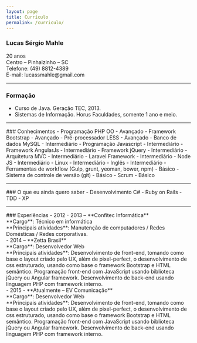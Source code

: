 ```yaml
---
layout: page
title: Currículo
permalink: /curriculo/
---
```


### Lucas Sérgio Mahle
<div>20 anos</div>
<div>Centro – Pinhalzinho – SC</div>
<div>Telefone: (49) 8812-4389</div>
<div>E-mail: lucassmahle@gmail.com</div>
<hr>

### Formação
 - Curso de Java. Geração TEC, 2013.
 - Sistemas de Informação. Horus Faculdades, somente 1 ano e meio.

<hr>
### Conhecimentos
 - Programação PHP OO - Avançado
 - Framework Bootstrap - Avançado
 - Pré-processador LESS - Avançado
 - Banco de dados MySQL - Intermediário
 - Programação Javascript - Intermediário
 - Framework AngularJs - Intermediário
 - Framework jQuery - Intermediário
 - Arquitetura MVC - Intermediário
 - Laravel Framework - Intermediário
 - Node JS - Intermediário
 - Linux - Intermediário
 - Inglês - Intermediário
 - Ferramentas de workflow (Gulp, grunt, yeoman, bower, npm) - Básico
 - Sistema de controle de versão (git) - Básico
 - Scrum - Básico

<hr>
### O que eu ainda quero saber
 - Desenvolvimento C#
 - Ruby on Rails
 - TDD
 - XP

<hr>
### Experiências
 - 2012 - 2013 – **Confitec Informática** <br>
**Cargo**: Técnico em informática <br>
**Principais atividades**: Manutenção de computadores / Redes Domésticas / Redes corporativas. <br>
 - 2014 – **Zetta Brasil** <br>
**Cargo**: Desenvolvedor Web <br>
**Principais atividades**: Desenvolvimento de front-end, tomando como base o layout criado pelo UX, além de pixel-perfect, o desenvolvimento de css estruturado, usando como base o framework Bootstrap e HTML semântico. Programação front-end com JavaScript usando biblioteca jQuery ou Angular framework.
Desenvolvimento de back-end usando linguagem PHP com framework interno.<br>
 - 2015 - **Atualmente – EV Comunicação** <br>
**Cargo**: Desenvolvedor Web <br>
**Principais atividades**: Desenvolvimento de front-end, tomando como base o layout criado pelo UX, além de pixel-perfect, o desenvolvimento de css estruturado, usando como base o framework Bootstrap e HTML semântico. Programação front-end com JavaScript usando biblioteca jQuery ou Angular framework.
Desenvolvimento de back-end usando linguagem PHP com framework interno.<br>
